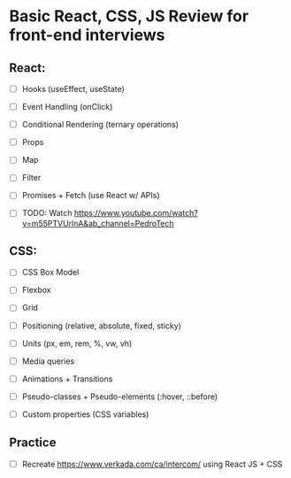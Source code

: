 # Basic React, CSS, JS Review for front-end interviews

## React:

- [ ] Hooks (useEffect, useState)
- [ ] Event Handling (onClick)
- [ ] Conditional Rendering (ternary operations)
- [ ] Props
- [ ] Map
- [ ] Filter
- [ ] Promises + Fetch (use React w/ APIs)

- [ ] TODO: Watch https://www.youtube.com/watch?v=m55PTVUrlnA&ab_channel=PedroTech

## CSS:

- [ ] CSS Box Model
- [ ] Flexbox
- [ ] Grid
- [ ] Positioning (relative, absolute, fixed, sticky)
- [ ] Units (px, em, rem, %, vw, vh)

- [ ] Media queries
- [ ] Animations + Transitions
- [ ] Pseudo-classes + Pseudo-elements (:hover, ::before)
- [ ] Custom properties (CSS variables)

## Practice

- [ ] Recreate https://www.verkada.com/ca/intercom/ using React JS + CSS
